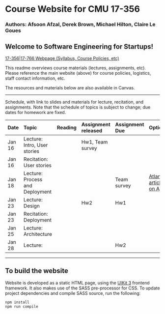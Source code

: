# Course Website for CMU 17-356
### Authors: Afsoon Afzal, Derek Brown, Michael Hilton, Claire Le Goues

## Welcome to Software Engineering for Startups!

[17-356|17-766 Webpage (Syllabus, Course Policies, etc)](https://cmu-17-356.github.io/)

This readme overviews course materials (lectures, assignments, etc).  Please
reference the main website (above) for course policies, logistics, staff contact
information, etc.  

The resources and materials below are also available in Canvas. 

---
Schedule, with link to slides and materials for lecture, recitation, and assignments. Note that the schedule of topics is subject to change; due dates for homework are fixed.



| Date | Topic | Reading | Assignment released | Assignment Due | Optional |
|:-----|:------|:--------|:--------------------|:---------------|:---------|
| Jan 16 | Lecture: Intro, User stories |  | Hw1, Team survey | | |
| Jan 16 | Recitation: User stories |  |  | | |
| Jan 18 | Lecture: Process and Deployment |  |  |Team survey | [Atlantic article on Agile](https://www.theatlantic.com/technology/archive/2017/12/agile-manifesto-a-history/547715/) |
| Jan 23 | Lecture: Design                 |  | Hw2  | Hw1 | |
| Jan 23 | Recitation: Deployment          |  |  |  | |
| Jan 25 | Lecture: Architecture           |  |  |    | |
| Jan 28 | Lecture:                        |  |  | Hw2 | |


---

## To build the website

Website is developed as a static HTML page, using the [UIKit 3](https://getuikit.com)
frontend framework.  It also makes use of the SASS pre-processor for CSS.  To update
project dependencies and compile SASS source, run the following:

```
npm install
npm run compile
```
